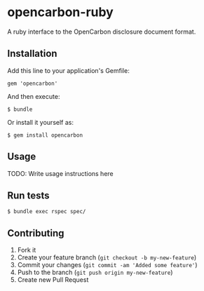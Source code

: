 # opencarbon-ruby

A ruby interface to the OpenCarbon disclosure document format.

## Installation

Add this line to your application's Gemfile:

    gem 'opencarbon'

And then execute:

    $ bundle

Or install it yourself as:

    $ gem install opencarbon

## Usage

TODO: Write usage instructions here

## Run tests

    $ bundle exec rspec spec/

## Contributing

1. Fork it
2. Create your feature branch (`git checkout -b my-new-feature`)
3. Commit your changes (`git commit -am 'Added some feature'`)
4. Push to the branch (`git push origin my-new-feature`)
5. Create new Pull Request
